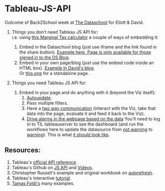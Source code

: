 # Tableau-JS-API
Outcome of Back2School week at [The Dataschool](https://www.thedataschool.co.uk/) for Eliott & David.

1.	Things you don’t need Tableau JS API for:  
  i.e. using [this Marginal Tax calculator](https://public.tableau.com/profile/davidsm#!/vizhome/MarginalTaxRateSimulator/MarginalRate) a couple of ways of embedding it:  
    1.	Embed in the Dataschool blog (just use iframe and the link found in the share button). [Example here, Page is only available for those signed in to the DS Blog](https://www.thedataschool.co.uk/david-sanchez/23394/).    
    1. Embed in your own page/blog (just use the embed code inside an HTML box). [Example in David's blog](https://dsmdaviz.com/2019/01/marginal-tax-rate-simulator/).  
    Or [this one](Example_01-direct%20embed.html) for a standalone page.  
    
1.	Things you need Tableau JS API for:  
    1.	Embed in your page and do anything with it (beyond the Viz itself):  
        1.	[Autoupdate](https://dsmdavid.github.io/Tableau-JS-API/Example_03-API%20embed%20autorefresh.html).    
        1.	Pass multiple filters.
        1.	Have a [two way communication](https://dsmdavid.github.io/Tableau-JS-API/Example_07-%20With_box_interaction%20in%20Dashboard.html) (interact with the Viz, take that data into the page, evaluate it and feed it back to the Viz).
        1.	[Drive alarms in the webpage based on the data](https://dsmdaviz.com/criticalshipments/)  You'll need to log in to TIL tableauserver to see the dashboard (and run the workflows here to update the datasource from [not warning](https://github.com/dsmdavid/Tableau-JS-API/blob/master/RefreshDatasource_Warning.yxmd) to [warning](https://github.com/dsmdavid/Tableau-JS-API/blob/master/RefreshDatasource_Warning.yxmd)).
            This is what [it should look like](https://www.youtube.com/watch?v=Sv14MNzBVhc).



## Resources:
1. Tableau's [official API reference](https://onlinehelp.tableau.com/current/api/js_api/en-us/JavaScriptAPI/js_api_ref.htm).   
1. Tableau's Github on [JS API](https://github.com/tableau/js-api-samples) and [Videos](https://github.com/tableau/js-api-samples/tree/master/Videos).  
1. Christopher Russell's example and original workbook on [autorefresh](http://russellchristopher.me/youdidwhat/autoload.html).    
1. Tableau's interactive [tutorial](https://onlinehelp.tableau.com/samples/en-us/js_api/tutorial.htm).    
1. [Tamas Foldi's](https://databoss.starschema.net/?s=javascript) many examples.